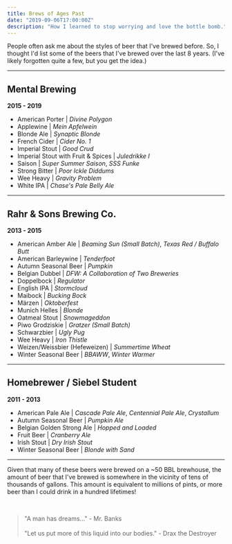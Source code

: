 ```yaml
---
title: Brews of Ages Past
date: "2019-09-06T17:00:00Z"
description: "How I learned to stop worrying and love the bottle bomb."
---
```


People often ask me about the styles of beer that I've brewed before. So, I thought I'd list some of the beers that I've brewed over the last 8 years. (I've likely forgotten quite a few, but you get the idea.)

---

## Mental Brewing
**2015 - 2019**

- American Porter | _Divine Polygon_
- Applewine | _Mein Apfelwein_
- Blonde Ale | _Synaptic Blonde_
- French Cider | _Cider No. 1_
- Imperial Stout | _Good Crud_
- Imperial Stout with Fruit & Spices | _Juledrikke I_
- Saison | _Super Summer Saison_, _SSS Funke_
- Strong Bitter | _Poor Ickle Diddums_
- Wee Heavy | _Gravity Problem_
- White IPA | _Chase's Pale Belly Ale_

---

## Rahr & Sons Brewing Co.
**2013 - 2015**

- American Amber Ale | _Beaming Sun (Small Batch)_, _Texas Red / Buffalo Butt_
- American Barleywine | _Tenderfoot_
- Autumn Seasonal Beer | _Pumpkin_
- Belgian Dubbel | _DFW: A Collaboration of Two Breweries_
- Doppelbock | _Regulator_
- English IPA | _Stormcloud_
- Maibock | _Bucking Bock_
- Märzen | _Oktoberfest_
- Munich Helles | _Blonde_
- Oatmeal Stout | _Snowmageddon_
- Piwo Grodziskie | _Gratzer (Small Batch)_
- Schwarzbier | _Ugly Pug_
- Wee Heavy | _Iron Thistle_
- Weizen/Weissbier (Hefeweizen) | _Summertime Wheat_
- Winter Seasonal Beer | _BBAWW_, _Winter Warmer_

---

## Homebrewer / Siebel Student
**2011 - 2013**

- American Pale Ale | _Cascade Pale Ale_, _Centennial Pale Ale_, _Crystallum_
- Autumn Seasonal Beer | _Pumpkin Ale_
- Belgian Golden Strong Ale | _Hopped and Loaded_
- Fruit Beer | _Cranberry Ale_
- Irish Stout | _Dry Irish Stout_
- Winter Seasonal Beer | _Blonde with Sand_

---

Given that many of these beers were brewed on a ~50 BBL brewhouse, the amount of beer that I've brewed is somewhere in the vicinity of tens of thousands of gallons. This amount is equivalent to millions of pints, or more beer than I could drink in a hundred lifetimes!

<br />

> "A man has dreams..." - Mr. Banks<br />
> <br />
> "Let us put more of this liquid into our bodies." - Drax the Destroyer

<br />